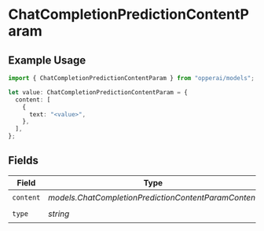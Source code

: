 # ChatCompletionPredictionContentParam

## Example Usage

```typescript
import { ChatCompletionPredictionContentParam } from "opperai/models";

let value: ChatCompletionPredictionContentParam = {
  content: [
    {
      text: "<value>",
    },
  ],
};
```

## Fields

| Field                                                | Type                                                 | Required                                             | Description                                          |
| ---------------------------------------------------- | ---------------------------------------------------- | ---------------------------------------------------- | ---------------------------------------------------- |
| `content`                                            | *models.ChatCompletionPredictionContentParamContent* | :heavy_check_mark:                                   | N/A                                                  |
| `type`                                               | *string*                                             | :heavy_check_mark:                                   | N/A                                                  |